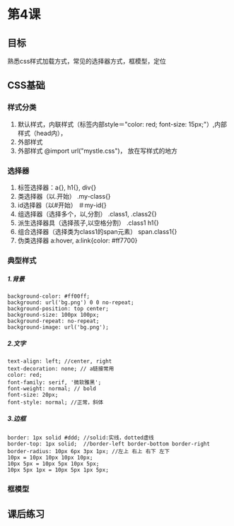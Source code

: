 # 第4课
## 目标
  熟悉css样式加载方式，常见的选择器方式，框模型，定位
## CSS基础
### 样式分类
1. 默认样式，内联样式（标签内部style＝"color: red; font-size: 15px;"）,内部样式（head内<style></style>），
2. 外部样式<link rel="stylesheet" type="text/css" href="mystyle.css" />
3. 外部样式 @import url("mystle.css")， 放在写样式的地方

### 选择器
1. 标签选择器：a{}, h1{}, div{}
2. 类选择器（以.开始） .my-class{}
3. id选择器（以#开始） ＃my-id{}
4. 组选择器（选择多个，以,分割） .class1, .class2{}
5. 派生选择器具（选择孩子,以空格分割） .class1 h1{}
6. 组合选择器（选择类为class1的span元素） span.class1{}
7. 伪类选择器 a:hover, a:link{color: #ff7700}

### 典型样式
##### 1.背景
    background-color: #ff00ff;
    background: url('bg.png') 0 0 no-repeat;
    background-position: top center;
    background-size: 100px 100px;
    background-repeat: no-repeat;
    background-image: url('bg.png');

##### 2.文字
    text-align: left; //center, right
    text-decoration: none; // a链接常用
    color: red;
    font-family: serif, '微软雅黑';
    font-weight: normal; // bold
    font-size: 20px;
    font-style: normal; //正常，斜体
##### 3.边框
    border: 1px solid #ddd; //solid:实线，dotted虚线
    border-top: 1px solid;  //border-left border-bottom border-right
    border-radius: 10px 6px 3px 1px; //左上 右上 右下 左下
    10px = 10px 10px 10px 10px;
    10px 5px = 10px 5px 10px 5px;
    10px 5px 1px = 10px 5px 1px 5px;

### 框模型

## 课后练习
